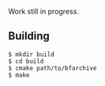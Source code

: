 Work still in progress.

Building
---

    $ mkdir build
    $ cd build
    $ cmake path/to/bfarchive
    $ make
